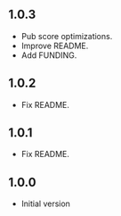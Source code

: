 ## 1.0.3

- Pub score optimizations.
- Improve README.
- Add FUNDING.

## 1.0.2

- Fix README.

## 1.0.1

- Fix README.

## 1.0.0

- Initial version
